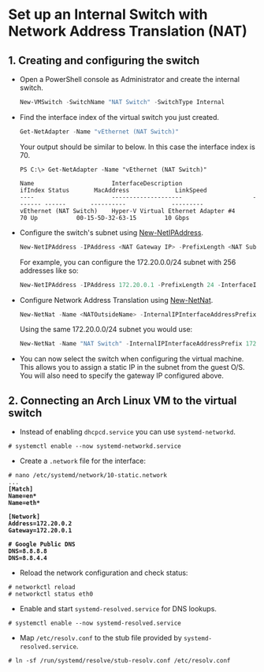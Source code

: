 # Set up an Internal Switch with Network Address Translation (NAT)

## 1. Creating and configuring the switch

- Open a PowerShell console as Administrator and create the internal switch.

    ```powershell
    New-VMSwitch -SwitchName "NAT Switch" -SwitchType Internal
    ```

- Find the interface index of the virtual switch you just created.
    ```powershell
    Get-NetAdapter -Name "vEthernet (NAT Switch)"
    ```

    Your output should be similar to below. In this case the interface index is 70.

    ```console
    PS C:\> Get-NetAdapter -Name "vEthernet (NAT Switch)"

    Name                      InterfaceDescription                    ifIndex Status       MacAddress             LinkSpeed
    ----                      --------------------                    ------- ------       ----------             ---------
    vEthernet (NAT Switch)    Hyper-V Virtual Ethernet Adapter #4          70 Up           00-15-5D-32-63-15        10 Gbps

    ```

- Configure the switch's subnet using [New-NetIPAddress](https://docs.microsoft.com/powershell/module/nettcpip/New-NetIPAddress).

    ```powershell
    New-NetIPAddress -IPAddress <NAT Gateway IP> -PrefixLength <NAT Subnet Prefix Length> -InterfaceIndex <ifIndex>
    ```

    For example, you can configure the 172.20.0.0/24 subnet with 256 addresses like so:

    ```powershell
    New-NetIPAddress -IPAddress 172.20.0.1 -PrefixLength 24 -InterfaceIndex 70
    ```

- Configure Network Address Translation using [New-NetNat](https://docs.microsoft.com/en-us/powershell/module/netnat/New-NetNat).

    ```powershell
    New-NetNat -Name <NATOutsideName> -InternalIPInterfaceAddressPrefix <NAT subnet prefix>
    ```

    Using the same 172.20.0.0/24 subnet you would use:

    ```powershell
    New-NetNat -Name "NAT Switch" -InternalIPInterfaceAddressPrefix 172.20.0.0/24
    ```

- You can now select the switch when configuring the virtual machine. This allows you to assign a static IP in the
  subnet from the guest O/S. You will also need to specify the gateway IP configured above.

## 2. Connecting an Arch Linux VM to the virtual switch

- Instead of enabling `dhcpcd.service` you can use `systemd-networkd`.

```console
# systemctl enable --now systemd-networkd.service
```

- Create a `.network` file for the interface:

<pre><code># nano /etc/systemd/network/10-static.network
...
<b>[Match]
Name=en*
Name=eth*

[Network]
Address=172.20.0.2
Gateway=172.20.0.1

# Google Public DNS
DNS=8.8.8.8
DNS=8.8.4.4
</b></code></pre>

- Reload the network configuration and check status:

```console
# networkctl reload
# networkctl status eth0
```

- Enable and start `systemd-resolved.service` for DNS lookups.

```console
# systemctl enable --now systemd-resolved.service
```

- Map `/etc/resolv.conf` to the stub file provided by `systemd-resolved.service`.

```console
# ln -sf /run/systemd/resolve/stub-resolv.conf /etc/resolv.conf
```